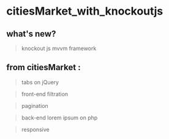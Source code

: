# citiesMarket_with_knockoutjs

## what's new?
> knockout js mvvm framework

## from citiesMarket :

> tabs on jQuery

> front-end filtration

> pagination

> back-end lorem ipsum on php

> responsive
